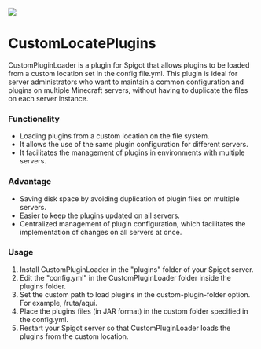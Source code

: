 [![](https://img.shields.io/badge/License-GPLv3-orange.svg)](https://choosealicense.com/licenses/gpl-3.0/)

# CustomLocatePlugins

CustomPluginLoader is a plugin for Spigot that allows plugins to be loaded from a custom location set in the config file.yml. This plugin is ideal for server administrators who want to maintain a common configuration and plugins on multiple Minecraft servers, without having to duplicate the files on each server instance.

### Functionality
- Loading plugins from a custom location on the file system.
- It allows the use of the same plugin configuration for different servers.
- It facilitates the management of plugins in environments with multiple servers.
###

### Advantage
- Saving disk space by avoiding duplication of plugin files on multiple servers.
- Easier to keep the plugins updated on all servers.
- Centralized management of plugin configuration, which facilitates the implementation of changes on all servers at once.
###

### Usage
1. Install CustomPluginLoader in the "plugins" folder of your Spigot server.
2. Edit the "config.yml" in the CustomPluginLoader folder inside the plugins folder.
3. Set the custom path to load plugins in the custom-plugin-folder option. For example, /ruta/aqui.
4. Place the plugins files (in JAR format) in the custom folder specified in the config.yml.
5. Restart your Spigot server so that CustomPluginLoader loads the plugins from the custom location.
###
